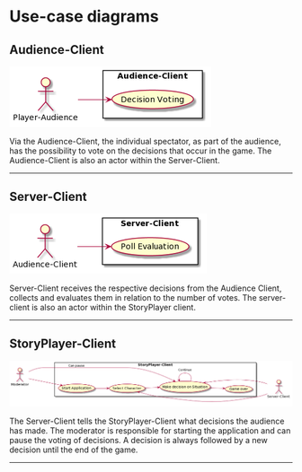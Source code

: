 # Use-case diagrams

## Audience-Client
![](diagrams/Audience_Client.png)

Via the Audience-Client, the individual spectator, as part of the audience, has the possibility to vote on the decisions that occur in the game. 
The Audience-Client is also an actor within the Server-Client.
***

## Server-Client
![](diagrams/Server_Client.png)

Server-Client receives the respective decisions from the Audience Client, collects and evaluates them in relation to the number of votes.
The server-client is also an actor within the StoryPlayer client.
***

## StoryPlayer-Client
![](diagrams/StoryPlayer-Client.png)

The Server-Client tells the StoryPlayer-Client what decisions the audience has made. 
The moderator is responsible for starting the application and can pause the voting of decisions.
A decision is always followed by a new decision until the end of the game.
***
